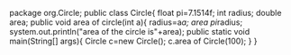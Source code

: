 package org.Circle;
public class Circle{
float pi=7.1514f;
int radius;
double area;
public void area of circle(int a){
radius=a*a;
area pi*radius;
system.out.println("area of the circle is"+area);
public static void main(String[] args){
Circle c=new Circle();
c.area of Circle(100);
}
}
